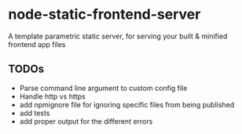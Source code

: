 # node-static-frontend-server

A template parametric static server, for serving your built &amp; minified frontend app files

## TODOs

- Parse command line argument to custom config file
- Handle http vs https
- add npmignore file for ignoring specific files from being published
- add tests
- add proper output for the different errors
